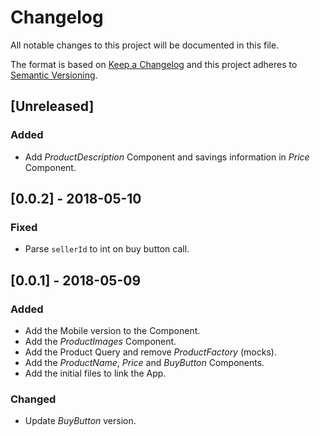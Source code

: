 # Changelog

All notable changes to this project will be documented in this file.

The format is based on [Keep a Changelog](http://keepachangelog.com/en/1.0.0/)
and this project adheres to [Semantic Versioning](http://semver.org/spec/v2.0.0.html).

## [Unreleased]

### Added

* Add _ProductDescription_ Component and savings information in _Price_ Component.

## [0.0.2] - 2018-05-10

### Fixed

* Parse `sellerId` to int on buy button call.

## [0.0.1] - 2018-05-09

### Added

* Add the Mobile version to the Component.
* Add the _ProductImages_ Component.
* Add the Product Query and remove _ProductFactory_ (mocks).
* Add the _ProductName_, _Price_ and _BuyButton_ Components.
* Add the initial files to link the App.

### Changed

* Update _BuyButton_ version.
